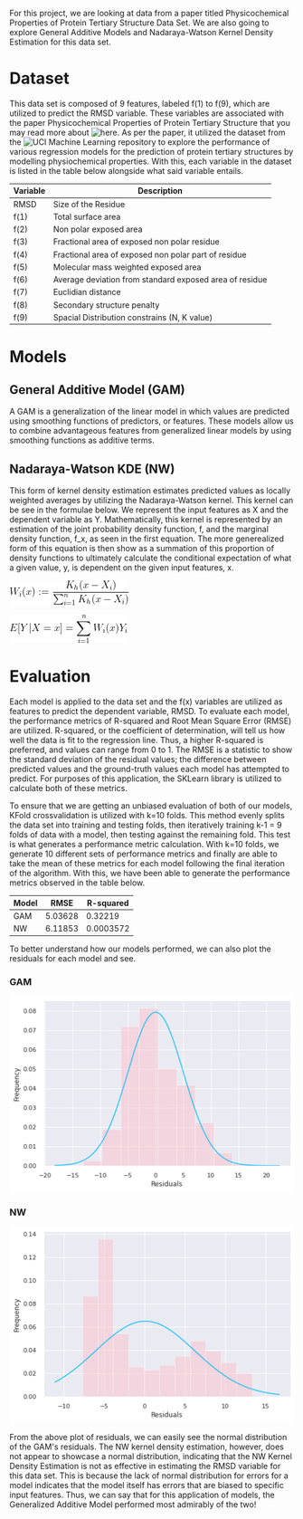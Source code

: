 For this project, we are looking at data from a paper titled Physicochemical Properties of Protein Tertiary Structure Data Set. We are also going to explore General Additive Models and Nadaraya-Watson Kernel Density Estimation for this data set.

# Dataset
This data set is composed of 9 features, labeled f(1) to f(9), which are utilized to predict the RMSD variable. These variables are associated with the paper Physicochemical 
Properties of Protein Tertiary Structure that you may read more about ![here](https://learn-us-east-1-prod-fleet01-xythos.content.blackboardcdn.com/blackboard.learn.xythos.prod/571910f3bd595/4039444?X-Blackboard-Expiration=1617073200000&X-Blackboard-Signature=uRjHNQGWBUh3FV6EEyGE3fiTr6Jwqtv5q9adF6uUun8%3D&X-Blackboard-Client-Id=100852&response-cache-control=private%2C%20max-age%3D21600&response-content-disposition=inline%3B%20filename%2A%3DUTF-8%27%2740_IJMECE%25281%2529.pdf&response-content-type=application%2Fpdf&X-Amz-Algorithm=AWS4-HMAC-SHA256&X-Amz-Date=20210329T210000Z&X-Amz-SignedHeaders=host&X-Amz-Expires=21600&X-Amz-Credential=AKIAYDKQORRYTKBSBE4S%2F20210329%2Fus-east-1%2Fs3%2Faws4_request&X-Amz-Signature=06c80732ca5ddb2cc59ea385595a943fb50c97e51e7eda4b4bb7cf0cf1dbed59). As per the paper, it utilized the dataset from the ![UCI Machine Learning repository](http://archive.ics.uci.edu/ml/datasets/Physicochemical+Properties+of+Protein+Tertiary+Structure) to 
explore the performance of various regression models for the prediction of protein tertiary structures by modelling physiochemical properties. With this, each variable 
in the dataset is listed in the table below alongside what said variable entails.

| Variable    |   Description   |
|------|-----|
|RMSD|Size of the Residue|
|f(1) |Total surface area |
|f(2) | Non polar exposed area|
|f(3) | Fractional area of exposed non polar residue|
|f(4) | Fractional area of exposed non polar part of residue|
|f(5) | Molecular mass weighted exposed area|
|f(6) | Average deviation from standard exposed area of residue|
|f(7) | Euclidian distance|
|f(8) | Secondary structure penalty|
|f(9) | Spacial Distribution constrains (N, K value)|

# Models
## General Additive Model (GAM)
A GAM is a generalization of the linear model in which values are predicted using smoothing functions of predictors, or features. These models allow us to combine advantageous 
features from generalized linear models by using smoothing functions as additive terms. 

## Nadaraya-Watson KDE (NW)
This form of kernel density estimation estimates predicted values as locally weighted averages by utilizing the Nadaraya-Watson kernel. This kernel can be see in the formulae 
below. We represent the input features as X and the dependent variable as Y. Mathematically, this kernel is represented by an estimation of the joint probability density 
function, f, and the marginal density function, f_x, as seen in the first equation. The more generealized form of this equation is then show as a summation of this proportion 
of density functions to ultimately calculate the conditional expectation of what a given value, y, is dependent on the given input features, x. 

![eqn1](https://raw.githubusercontent.com/caiettia/Thesis-Project/main/project_4/estimate_jointpdf.gif)

![eqn2](https://raw.githubusercontent.com/caiettia/Thesis-Project/main/project_4/nwkde_expectation.gif)

# Evaluation
Each model is applied to the data set and the f(x) variables are utilized as features to predict the dependent variable, RMSD. To evaluate each model, the performance metrics 
of R-squared and Root Mean Square Error (RMSE) are utilized. R-squared, or the coefficient of determination, will tell us how well the data is fit to the regression line.
Thus, a higher R-squared is preferred, and values can range from 0 to 1. The RMSE is a statistic to show the standard deviation of the residual values; the difference between 
predicted values and the ground-truth values each model has attempted to predict. For purposes of this application, the SKLearn library is utilized to calculate both of these 
metrics. 

To ensure that we are getting an unbiased evaluation of both of our models, KFold crossvalidation is utilized with k=10 folds. This method evenly splits the data set into 
training and testing folds, then iteratively training k-1 = 9 folds of data with a model, then testing against the remaining fold. This test is what generates a performance
metric calculation. With k=10 folds, we generate 10 different sets of performance metrics and finally are able to take the mean of these metrics for each model following the
final iteration of the algorithm. With this, we have been able to generate the performance metrics observed in the table below.

| Model | RMSE | R-squared |
|--------|--------|--------|
| GAM | 5.03628 | 0.32219| 
| NW | 6.11853 | 0.0003572|

To better understand how our models performed, we can also plot the residuals for each model and see. 
### GAM
![residsnw](https://raw.githubusercontent.com/caiettia/Thesis-Project/main/project_4/GAM_residualsplot.png)

### NW
![residsgam](https://raw.githubusercontent.com/caiettia/Thesis-Project/main/project_4/NWKernel_residualsplot.png)

From the above plot of residuals, we can easily see the normal distribution of the GAM's residuals. The NW kernel density estimation, however, does not appear to showcase a 
normal distribution, indicating that the NW Kernel Density Estimation is not as effective in estimating the RMSD variable for this data set. This is because the lack of 
normal distribution for errors for a model indicates that the model itself has errors that are biased to specific input features. Thus, we can say that for this application
of models, the Generalized Additive Model performed most admirably of the two!
